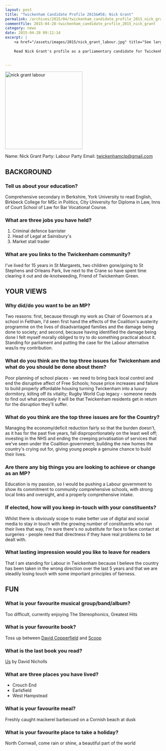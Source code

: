 ```yaml
---
layout: post
title: "Twickenham Candidate Profile 2015&#58; Nick Grant"
permalink: /archives/2015/04/twickenham_candidate_profile_2015_nick_grant.html
commentfile: 2015-04-28-twickenham_candidate_profile_2015_nick_grant
category: news
date: 2015-04-28 09:12:14
excerpt: |
    <a href="/assets/images/2015/nick_grant_labour.jpg" title="See larger version of - nick grant labour"><img src="/assets/images/2015/nick_grant_labour_thumb.jpg" width="150" height="150" alt="nick grant labour" class="photo right" /></a>
    
    Read Nick Grant's profile as a parliamentary candidate for Twickenham.
    

---
```


<a href="/assets/images/2015/nick_grant_labour.jpg" title="See larger version of - nick grant labour"><img src="/assets/images/2015/nick_grant_labour_thumb.jpg" width="250" height="250" alt="nick grant labour" class="photo right" /></a>

Name: Nick Grant
Party: Labour Party
Email: <twickenhamclp@gmail.com>

BACKGROUND
----------

### Tell us about your education?

Comprehensive secondary in Berkshire, York University to read English, Birkbeck College for MSc in Politics, City University for Diploma in Law, Inns of Court School of Law for Bar Vocational Course.

### What are three jobs you have held?

1.  Criminal defence barrister
2.  Head of Legal at Sainsbury's
3.  Market stall trader

### What are you links to the Twickenham community?

I've lived for 15 years in St Margarets, two children gone/going to St Stephens and Orleans Park, live next to the Crane so have spent time clearing it out and de-knotweeding, Friend of Twickenham Green.

YOUR VIEWS
----------

### Why did/do you want to be an MP?

Two reasons: first, because through my work as Chair of Governors at a school in Feltham, I'd seen first hand the effects of the Coalition's austerity programme on the lives of disadvantaged families and the damage being done to society; and second, because having identified the damage being done I felt myself morally obliged to try to do something practical about it. Standing for parliament and putting the case for the Labour alternative was/is my contribution.

### What do you think are the top three issues for Twickenham and what do you should be done about them?

Poor planning of school places - we need to bring back local control and end the disruptive affect of Free Schools; house price increases and failure to build properly affordable housing turning Twickenham into a luxury dormitory, killing off its vitality; Rugby World Cup legacy - someone needs to find out what precisely it will be that Twickenham residents get in return for the disruption they'll suffer.

### What do you think are the top three issues are for the Country?

Managing the economy/deficit reduction fairly so that the burden doesn't, as it has for the past five years, fall disproportionately on the least well off; investing in the NHS and ending the creeping privatisation of services that we've seen under the Coalition government; building the new homes the country's crying out for, giving young people a genuine chance to build their lives.

### Are there any big things you are looking to achieve or change as an MP?

Education is my passion, so I would be pushing a Labour government to show its commitment to community comprehensive schools, with strong local links and oversight, and a properly comprehensive intake.

### If elected, how will you keep in-touch with your constituents?

Whilst there is obviously scope to make better use of digital and social media to stay in touch with the growing number of constituents who run their lives that way, I'm sure there's no substitute for face to face contact at surgeries - people need that directness if they have real problems to be dealt with.

### What lasting impression would you like to leave for readers

That I am standing for Labour in Twickenham because I believe the country has been taken in the wrong direction over the last 5 years and that we are steadily losing touch with some important principles of fairness.

FUN
---

### What is your favourite musical group/band/album?

Too difficult, currently enjoying The Stereophonics, Greatest Hits

### What is your favourite book?

Toss up between [David Copperfield](http://www.amazon.co.uk/Copperfield-Wordsworth-Classics-Charles-Dickens-x/dp/185326024X) and [Scoop](http://www.amazon.co.uk/Scoop-Evelyn-Waugh/dp/0141187492)

### What is the last book you read?

[Us](http://www.amazon.co.uk/Us-David-Nicholls/dp/0340897015) by David Nicholls

### What are three places you have lived?

-   Crouch End
-   Earlsfield
-   West Hampstead

### What is your favourite meal?

Freshly caught mackerel barbecued on a Cornish beach at dusk

### What is your favourite place to take a holiday?

North Cornwall, come rain or shine, a beautiful part of the world
